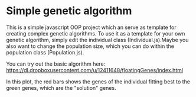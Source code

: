 Simple genetic algorithm
========================

This is a simple javascript OOP project which an serve as template for creating complex genetic algorithms.
To use it as a template for your own genetic algorithm, simply edit the individual class (Individual.js).Maybe you also want to change the population size, which you can do within the population class (Population.js).

You can try out the basic algorithm here:
https://dl.dropboxusercontent.com/u/12411648/floatingGenes/index.html

In this plot, the red bars shows the genes of the individual fitting best to the green genes, which are the "solution" genes. 